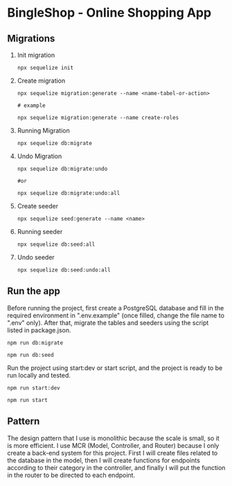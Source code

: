 # BingleShop - Online Shopping App

## Migrations

1. Init migration

   ```
   npx sequelize init
   ```

2. Create migration

   ```
   npx sequelize migration:generate --name <name-tabel-or-action>

   # example

   npx sequelize migration:generate --name create-roles
   ```

3. Running Migration

   ```
   npx sequelize db:migrate
   ```

4. Undo Migration

   ```
   npx sequelize db:migrate:undo

   #or

   npx sequelize db:migrate:undo:all
   ```

5. Create seeder

   ```
   npx sequelize seed:generate --name <name>
   ```

6. Running seeder

   ```
   npx sequelize db:seed:all
   ```

7. Undo seeder

   ```
   npx sequelize db:seed:undo:all
   ```

## Run the app

Before running the project, first create a PostgreSQL database and fill in the required environment in ".env.example" (once filled, change the file name to ".env" only). After that, migrate the tables and seeders using the script listed in package.json.

```
npm run db:migrate
```

```
npm run db:seed
```

Run the project using start:dev or start script, and the project is ready to be run locally and tested.

```
npm run start:dev
```

```
npm run start
```

## Pattern

The design pattern that I use is monolithic because the scale is small, so it is more efficient. I use MCR (Model, Controller, and Router) because I only create a back-end system for this project. First I will create files related to the database in the model, then I will create functions for endpoints according to their category in the controller, and finally I will put the function in the router to be directed to each endpoint.
